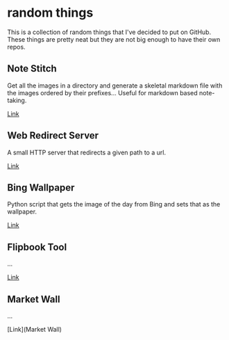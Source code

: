# random things
This is a collection of random things that I've decided to put on GitHub. These things are pretty neat but they are not big enough to have their own repos.

## Note Stitch

Get all the images in a directory and generate a skeletal markdown file with the images ordered by their prefixes... Useful for markdown based note-taking.

[Link](notestitch) 

## Web Redirect Server

A small HTTP server that redirects a given path to a url.

[Link](WebRedirect)

## Bing Wallpaper

Python script that gets the image of the day from Bing and sets that as the wallpaper.

[Link](BingWallpaper)

## Flipbook Tool

...

[Link](Flipbook)

## Market Wall

...

[Link](Market Wall)
